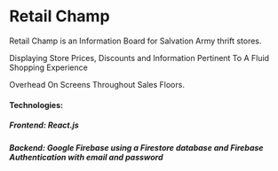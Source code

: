# Retail Champ
Retail Champ is an Information Board for Salvation Army thrift stores.  
  
Displaying Store Prices, Discounts and Information Pertinent To A Fluid Shopping Experience  
  
Overhead On Screens Throughout Sales Floors.

#### Technologies:

##### Frontend: React.js
##### Backend: Google Firebase using a Firestore database and Firebase Authentication with email and password

